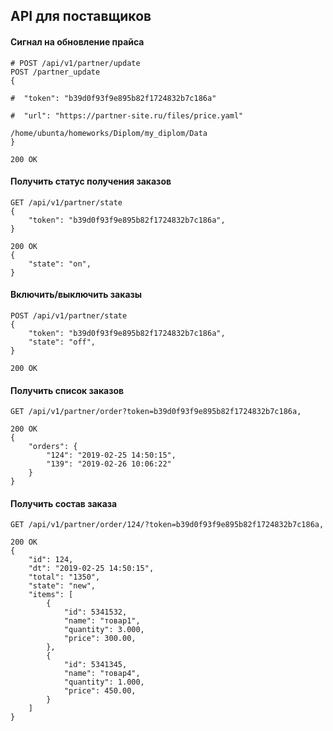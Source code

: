 ## API для поставщиков

#### Сигнал на обновление прайса
```
# POST /api/v1/partner/update
POST /partner_update
{

#  "token": "b39d0f93f9e895b82f1724832b7c186a"

#  "url": "https://partner-site.ru/files/price.yaml"

/home/ubunta/homeworks/Diplom/my_diplom/Data
}

200 OK
```


#### Получить статус получения заказов
```
GET /api/v1/partner/state
{
    "token": "b39d0f93f9e895b82f1724832b7c186a",
}

200 OK
{
    "state": "on",
}
```


#### Включить/выключить заказы
```
POST /api/v1/partner/state
{
    "token": "b39d0f93f9e895b82f1724832b7c186a",
    "state": "off",
}

200 OK
```


#### Получить список заказов
```
GET /api/v1/partner/order?token=b39d0f93f9e895b82f1724832b7c186a,

200 OK
{
    "orders": {
        "124": "2019-02-25 14:50:15",
        "139": "2019-02-26 10:06:22"
    }
}
```


#### Получить состав заказа
```
GET /api/v1/partner/order/124/?token=b39d0f93f9e895b82f1724832b7c186a,

200 OK
{
    "id": 124,
    "dt": "2019-02-25 14:50:15",
    "total": "1350",
    "state": "new",
    "items": [
        {
            "id": 5341532,
            "name": "товар1",
            "quantity": 3.000,
            "price": 300.00,
        },
        {
            "id": 5341345,
            "name": "товар4",
            "quantity": 1.000,
            "price": 450.00,
        }
    ]
}
```
